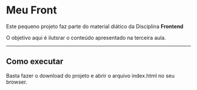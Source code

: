 # Meu Front

Este pequeno projeto faz parte do material diático da Disciplina **Frontend** 

O objetivo aqui é ilutsrar o conteúdo apresentado na terceira aula.

---
## Como executar

Basta fazer o download do projeto e abrir o arquivo index.html no seu browser.
